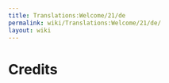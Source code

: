 ```yaml
---
title: Translations:Welcome/21/de
permalink: wiki/Translations:Welcome/21/de/
layout: wiki
---
```


# Credits
